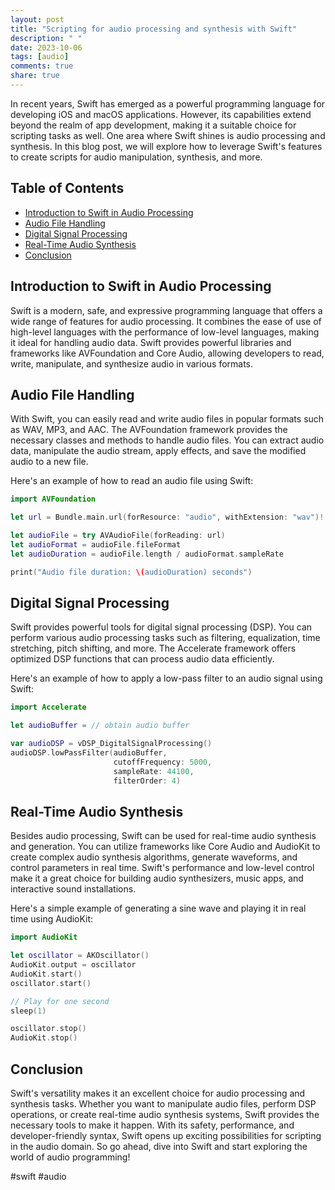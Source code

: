 ```yaml
---
layout: post
title: "Scripting for audio processing and synthesis with Swift"
description: " "
date: 2023-10-06
tags: [audio]
comments: true
share: true
---
```


In recent years, Swift has emerged as a powerful programming language for developing iOS and macOS applications. However, its capabilities extend beyond the realm of app development, making it a suitable choice for scripting tasks as well. One area where Swift shines is audio processing and synthesis. In this blog post, we will explore how to leverage Swift's features to create scripts for audio manipulation, synthesis, and more.

## Table of Contents

- [Introduction to Swift in Audio Processing](#introduction-to-swift-in-audio-processing)
- [Audio File Handling](#audio-file-handling)
- [Digital Signal Processing](#digital-signal-processing)
- [Real-Time Audio Synthesis](#real-time-audio-synthesis)
- [Conclusion](#conclusion)

## Introduction to Swift in Audio Processing

Swift is a modern, safe, and expressive programming language that offers a wide range of features for audio processing. It combines the ease of use of high-level languages with the performance of low-level languages, making it ideal for handling audio data. Swift provides powerful libraries and frameworks like AVFoundation and Core Audio, allowing developers to read, write, manipulate, and synthesize audio in various formats.

## Audio File Handling

With Swift, you can easily read and write audio files in popular formats such as WAV, MP3, and AAC. The AVFoundation framework provides the necessary classes and methods to handle audio files. You can extract audio data, manipulate the audio stream, apply effects, and save the modified audio to a new file.

Here's an example of how to read an audio file using Swift:

```swift
import AVFoundation

let url = Bundle.main.url(forResource: "audio", withExtension: "wav")!

let audioFile = try AVAudioFile(forReading: url)
let audioFormat = audioFile.fileFormat
let audioDuration = audioFile.length / audioFormat.sampleRate

print("Audio file duration: \(audioDuration) seconds")
```

## Digital Signal Processing

Swift provides powerful tools for digital signal processing (DSP). You can perform various audio processing tasks such as filtering, equalization, time stretching, pitch shifting, and more. The Accelerate framework offers optimized DSP functions that can process audio data efficiently.

Here's an example of how to apply a low-pass filter to an audio signal using Swift:

```swift
import Accelerate

let audioBuffer = // obtain audio buffer

var audioDSP = vDSP_DigitalSignalProcessing()
audioDSP.lowPassFilter(audioBuffer,
                       cutoffFrequency: 5000,
                       sampleRate: 44100,
                       filterOrder: 4)
```

## Real-Time Audio Synthesis

Besides audio processing, Swift can be used for real-time audio synthesis and generation. You can utilize frameworks like Core Audio and AudioKit to create complex audio synthesis algorithms, generate waveforms, and control parameters in real time. Swift's performance and low-level control make it a great choice for building audio synthesizers, music apps, and interactive sound installations.

Here's a simple example of generating a sine wave and playing it in real time using AudioKit:

```swift
import AudioKit

let oscillator = AKOscillator()
AudioKit.output = oscillator
AudioKit.start()
oscillator.start()

// Play for one second
sleep(1)

oscillator.stop()
AudioKit.stop()
```

## Conclusion

Swift's versatility makes it an excellent choice for audio processing and synthesis tasks. Whether you want to manipulate audio files, perform DSP operations, or create real-time audio synthesis systems, Swift provides the necessary tools to make it happen. With its safety, performance, and developer-friendly syntax, Swift opens up exciting possibilities for scripting in the audio domain. So go ahead, dive into Swift and start exploring the world of audio programming!

#swift #audio